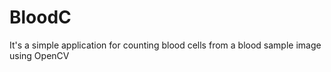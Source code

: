 BloodC
======

It's a simple application for counting blood cells from a blood sample image using OpenCV
